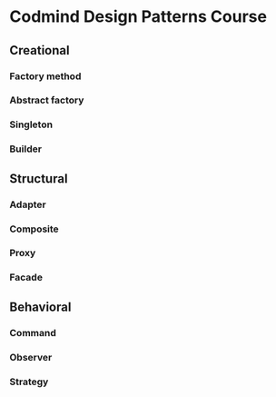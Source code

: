 # Codmind Design Patterns Course
## Creational
### Factory method
### Abstract factory
### Singleton
### Builder
## Structural
### Adapter
### Composite
### Proxy
### Facade
## Behavioral
### Command
### Observer
### Strategy
